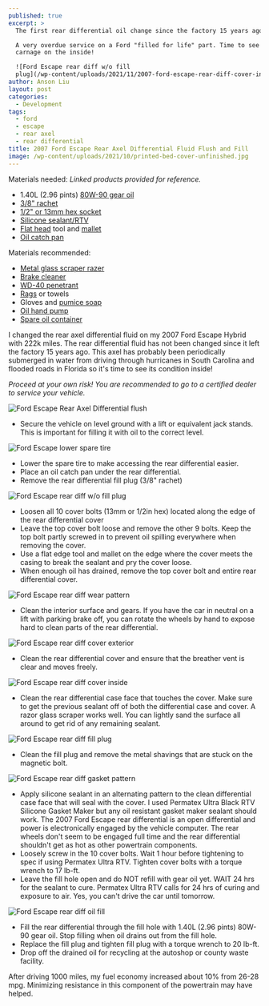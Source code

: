 ```yaml
---
published: true
excerpt: >
  The first rear differential oil change since the factory 15 years ago. 

  A very overdue service on a Ford "filled for life" part. Time to see the
  carnage on the inside!

  ![Ford Escape rear diff w/o fill
  plug](/wp-content/uploads/2021/11/2007-ford-escape-rear-diff-cover-install.jpg)
author: Anson Liu
layout: post
categories:
  - Development
tags:
  - ford
  - escape
  - rear axel
  - rear differential
title: 2007 Ford Escape Rear Axel Differential Fluid Flush and Fill
image: /wp-content/uploads/2021/10/printed-bed-cover-unfinished.jpg
---
```


Materials needed: *Linked products provided for reference.*
- 1.40L (2.96 pints) [80W-90 gear oil](https://www.amazon.com/Valvoline-773732-High-Performance-gallon/dp/B000CQ6L7I?&linkCode=sl1&tag=ansonl-20&linkId=8b9f3220c8a02b7a48455405e398c6f7&language=en_US&ref_=as_li_ss_tl)
- [3/8" rachet](https://www.amazon.com/CRAFTSMAN-Ratchet-Wrench-72-Tooth-CMMT81748/dp/B07QK9YS8G?keywords=CMMT81748&qid=1638899196&s=hi&sbo=RZvfv%2F%2FHxDF%2BO5021pAnSA%3D%3D&sr=1-1&linkCode=sl1&tag=ansonl-20&linkId=31cd04dd9db74d9cac8184e4b689ea18&language=en_US&ref_=as_li_ss_tl)
- [1/2" or 13mm hex socket](https://www.amazon.com/CRAFTSMAN-Socket-6-Point-11-Piece-CMMT12044/dp/B07QL3DMT4?&linkCode=sl1&tag=ansonl-20&linkId=150c518dd6250db1ed600d8a8ddb6189&language=en_US&ref_=as_li_ss_tl)
- [Silicone sealant/RTV](https://www.amazon.com/Permatex-82180-Maximum-Resistance-Silicone/dp/B0002UEN1U?&linkCode=sl1&tag=ansonl-20&linkId=d1625c41de680d80fe2a33cd9a88276c&language=en_US&ref_=as_li_ss_tl)
- [Flat head](https://www.amazon.com/CRAFTSMAN-Screwdriver-Set-5-Piece-CMHT65050/dp/B07S8YTC8K?&linkCode=sl1&tag=ansonl-20&linkId=115d9f4b61846bcb014fee13e6241c02&language=en_US&ref_=as_li_ss_tl) tool and [mallet](https://www.amazon.com/TEKTON-30603-Fiberglass-Handle-16-Ounce/dp/B00KX4KB5M?&linkCode=sl1&tag=ansonl-20&linkId=aeeb141ed3fa7c1e330a5f04056d12fa&language=en_US&ref_=as_li_ss_tl)
- [Oil catch pan](https://www.amazon.com/WirthCo-32953-Funnel-Coolant-Handles/dp/B009KVSYOE?&linkCode=sl1&tag=ansonl-20&linkId=a3699050a57d7dbc6146399d736ff01b&language=en_US&ref_=as_li_ss_tl)

Materials recommended:
- [Metal glass scraper razer](https://www.amazon.com/Razor-Blade-Scraper-Cooktop-Replaceable/dp/B07HPFGQ2G?&linkCode=sl1&tag=ansonl-20&linkId=0f59db1dd5eb77babd5d60d08f22755d&language=en_US&ref_=as_li_ss_tl)
- [Brake cleaner](https://www.amazon.com/CRC-05084-BRAKLEEN-Brake-Cleaner-Non-Chlorinated-14/dp/B000BXKZUQ?&linkCode=sl1&tag=ansonl-20&linkId=e454a2360d8de373820db8afeb9faaf8&language=en_US&ref_=as_li_ss_tl)
- [WD-40 penetrant](https://www.amazon.com/WD-40-Multi-Use-Product-Smart-Straw-Sprays/dp/B084VNWM3J?&linkCode=sl1&tag=ansonl-20&linkId=d95312d5e95a818a6a1817d615a50b4f&language=en_US&ref_=as_li_ss_tl)
- [Rags](https://www.amazon.com/Buffalo-Industries-10524-Recycled-T-Shirt/dp/B002IV89UW?&linkCode=sl1&tag=ansonl-20&linkId=e7247e8733e369590a1caddbb61f4840&language=en_US&ref_=as_li_ss_tl) or towels
- Gloves and [pumice soap](https://www.amazon.com/Cleaner-Non-Drying-Heavy-Duty-Squeeze-Bottles/dp/B019666VXI?&linkCode=sl1&tag=ansonl-20&linkId=f12bbf834a06794ed7fb4318344f2d36&language=en_US&ref_=as_li_ss_tl)
- [Oil hand pump](https://www.amazon.com/Slippery-Pete-Fluid-Quart-Bottles/dp/B07CX4XKFH?&linkCode=sl1&tag=ansonl-20&linkId=bfc61255298505f7f158b4b39d675b28&language=en_US&ref_=as_li_ss_tl)
- [Spare oil container](https://www.amazon.com/Hopkins-11849-FloTool-Dispos-Oil-Recycle/dp/B0014FKI1Q?&linkCode=sl1&tag=ansonl-20&linkId=52d02f116837ef55961a8e950ee4be9e&language=en_US&ref_=as_li_ss_tl)

I changed the rear axel differential fluid on my 2007 Ford Escape Hybrid with 222k miles. The rear differential fluid has not been changed since it left the factory 15 years ago. This axel has probably been periodically submerged in water from driving through hurricanes in South Carolina and flooded roads in Florida so it's time to see its condition inside!

*Proceed at your own risk! You are recommended to go to a certified dealer to service your vehicle.*

![Ford Escape Rear Axel Differential flush](/wp-content/uploads/2021/11/2007-ford-escape-rear-diff-setup.jpg)

- Secure the vehicle on level ground with a lift or equivalent jack stands. This is important for filling it with oil to the correct level. 

![Ford Escape lower spare tire](/wp-content/uploads/2021/11/2007-ford-escape-rear-diff-lower-spare-tire.jpg)

- Lower the spare tire to make accessing the rear differential easier.
- Place an oil catch pan under the rear differential.
- Remove the rear differential fill plug (3/8" rachet)

![Ford Escape rear diff w/o fill plug](/wp-content/uploads/2021/11/2007-ford-escape-rear-diff-cover-install.jpg)

- Loosen all 10 cover bolts (13mm or 1/2in hex) located along the edge of the rear differential cover
- Leave the top cover bolt loose and remove the other 9 bolts. Keep the top bolt partly screwed in to prevent oil spilling everywhere when removing the cover.
- Use a flat edge tool and mallet on the edge where the cover meets the casing to break the sealant and pry the cover loose. 
- When enough oil has drained, remove the top cover bolt and entire rear differential cover.

![Ford Escape rear diff wear pattern](/wp-content/uploads/2021/11/2007-ford-escape-rear-diff-wear-pattern.jpg)

- Clean the interior surface and gears. If you have the car in neutral on a lift with parking brake off, you can rotate the wheels by hand to expose hard to clean parts of the rear differential.

![Ford Escape rear diff cover exterior](/wp-content/uploads/2021/11/2007-ford-escape-hybrid-rear-diff-cover-outside-before-after.jpg)

- Clean the rear differential cover and ensure that the breather vent is clear and moves freely. 

![Ford Escape rear diff cover inside](/wp-content/uploads/2021/11/2007-ford-escape-hybrid-rear-diff-cover-inside-before-after.jpg)

- Clean the rear differential case face that touches the cover. Make sure to get the previous sealant off of both the differential case and cover. A razor glass scraper works well. You can lightly sand the surface all around to get rid of any remaining sealant.

![Ford Escape rear diff fill plug](/wp-content/uploads/2021/11/2007-ford-escape-hybrid-rear-diff-fill-plug-before-after.jpg)

- Clean the fill plug and remove the metal shavings that are stuck on the magnetic bolt. 

![Ford Escape rear diff gasket pattern](/wp-content/uploads/2021/11/2007-ford-escape-rear-diff-gasket.jpg)

- Apply silicone sealant in an alternating pattern to the clean differential case face that will seal with the cover. I used Permatex Ultra Black RTV Silicone Gasket Maker but any oil resistant gasket maker sealant should work. The 2007 Ford Escape rear differential is an open differential and power is electronically engaged by the vehicle computer. The rear wheels don't seem to be engaged full time and the rear differential shouldn't get as hot as other powertrain components. 
- Loosely screw in the 10 cover bolts. Wait 1 hour before tightening to spec if using Permatex Ultra RTV. Tighten cover bolts with a torque wrench to 17 lb-ft.
- Leave the fill hole open and do NOT refill with gear oil yet. WAIT 24 hrs for the sealant to cure. Permatex Ultra RTV calls for 24 hrs of curing and exposure to air. Yes, you can't drive the car until tomorrow. 

![Ford Escape rear diff oil fill](/wp-content/uploads/2021/11/2007-ford-escape-hybrid-rear-diff-oil-fill.jpg)

- Fill the rear differential through the fill hole with 1.40L (2.96 pints) 80W-90 gear oil. Stop filling when oil drains out from the fill hole. 
- Replace the fill plug and tighten fill plug with a torque wrench to 20 lb-ft.
- Drop off the drained oil for recycling at the autoshop or county waste facility.

After driving 1000 miles, my fuel economy increased about 10% from 26-28 mpg. Minimizing resistance in this component of the powertrain may have helped. 
